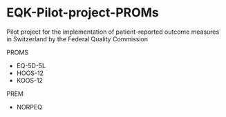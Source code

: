 # EQK-Pilot-project-PROMs
Pilot project for the implementation of patient-reported outcome measures in Switzerland by the Federal Quality Commission

PROMS
- EQ-5D-5L
- HOOS-12
- KOOS-12

PREM
- NORPEQ
